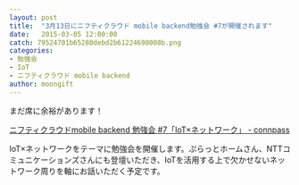 ```yaml
---
layout: post
title:  "3月13日にニフティクラウド mobile backend勉強会 #7が開催されます"
date:   2015-03-05 12:00:00
catch: 79524701b65280debd2b61224698008b.png
categories:
- 勉強会
- IoT
- ニフティクラウド mobile backend
author: moongift
---
```


まだ席に余裕があります！

[ニフティクラウドmobile backend 勉強会 #7「IoT×ネットワーク」 - connpass](http://ncmb.connpass.com/event/12378/)

IoT×ネットワークをテーマに勉強会を開催します。ぷらっとホームさん、NTTコミュニケーションズさんにも登壇いただき、IoTを活用する上で欠かせないネットワーク周りを軸にお話いただく予定です。

